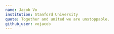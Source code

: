 ```yaml
---
name: Jacob Vo
institution: Stanford University
quote: Together and united we are unstoppable.
github_user: vojacob
---
```

